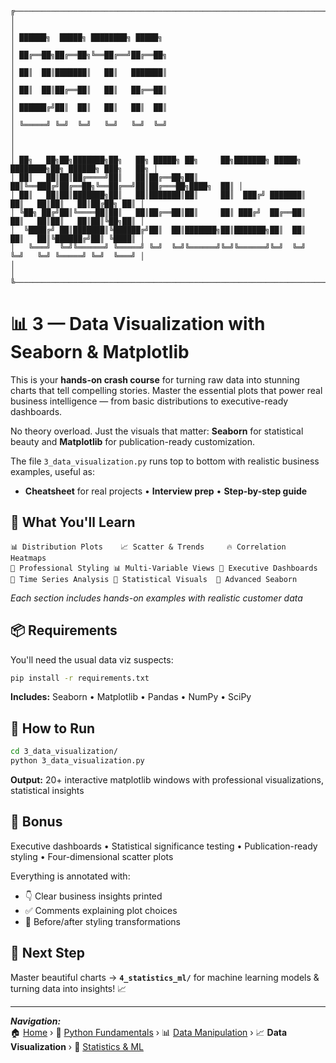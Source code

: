 ```
╔─────────────────────────────────────────────────────────────────────────────────────────────────╗
│                                                                                                 │
│ ██████╗  █████╗ ████████╗ █████╗                                                                │
│ ██╔══██╗██╔══██╗╚══██╔══╝██╔══██╗                                                               │
│ ██║  ██║███████║   ██║   ███████║                                                               │
│ ██║  ██║██╔══██║   ██║   ██╔══██║                                                               │
│ ██████╔╝██║  ██║   ██║   ██║  ██║                                                               │
│ ╚═════╝ ╚═╝  ╚═╝   ╚═╝   ╚═╝  ╚═╝                                                               │
│                                                                                                 │
│ ██╗   ██╗██╗███████╗██╗   ██╗ █████╗ ██╗     ██╗███████╗ █████╗ ████████╗██╗ ██████╗ ███╗   ██╗ │
│ ██║   ██║██║██╔════╝██║   ██║██╔══██╗██║     ██║╚══███╔╝██╔══██╗╚══██╔══╝██║██╔═══██╗████╗  ██║ │
│ ██║   ██║██║███████╗██║   ██║███████║██║     ██║  ███╔╝ ███████║   ██║   ██║██║   ██║██╔██╗ ██║ │
│ ╚██╗ ██╔╝██║╚════██║██║   ██║██╔══██║██║     ██║ ███╔╝  ██╔══██║   ██║   ██║██║   ██║██║╚██╗██║ │
│  ╚████╔╝ ██║███████║╚██████╔╝██║  ██║███████╗██║███████╗██║  ██║   ██║   ██║╚██████╔╝██║ ╚████║ │
│   ╚═══╝  ╚═╝╚══════╝ ╚═════╝ ╚═╝  ╚═╝╚══════╝╚═╝╚══════╝╚═╝  ╚═╝   ╚═╝   ╚═╝ ╚═════╝ ╚═╝  ╚═══╝ │
│                                                                                                 │
╚─────────────────────────────────────────────────────────────────────────────────────────────────╝

```

# 📊 3 — Data Visualization with Seaborn & Matplotlib

This is your **hands-on crash course** for turning raw data into stunning charts that tell compelling stories. Master the essential plots that power real business intelligence — from basic distributions to executive-ready dashboards.

No theory overload. Just the visuals that matter: **Seaborn** for statistical beauty and **Matplotlib** for publication-ready customization.


The file `3_data_visualization.py` runs top to bottom with realistic business examples, useful as:
- **Cheatsheet** for real projects • **Interview prep** • **Step-by-step guide**

## 🎯 What You'll Learn

```
📊 Distribution Plots    📈 Scatter & Trends     🔥 Correlation Heatmaps
🎨 Professional Styling 📊 Multi-Variable Views 🚀 Executive Dashboards
📅 Time Series Analysis 🎯 Statistical Visuals  🔧 Advanced Seaborn
```
*Each section includes hands-on examples with realistic customer data*

## 📦 Requirements

You'll need the usual data viz suspects:

```bash
pip install -r requirements.txt
```
**Includes:** Seaborn • Matplotlib • Pandas • NumPy • SciPy

## 🚀 How to Run

```bash
cd 3_data_visualization/
python 3_data_visualization.py
```

**Output:** 20+ interactive matplotlib windows with professional visualizations, statistical insights

## 🎁 Bonus

Executive dashboards • Statistical significance testing • Publication-ready styling • Four-dimensional scatter plots

Everything is annotated with:
- 👇 Clear business insights printed
- ✅ Comments explaining plot choices
- 🎨 Before/after styling transformations

## 🏁 Next Step

Master beautiful charts → **`4_statistics_ml/`** for machine learning models & turning data into insights! 📈

---

***Navigation:***<br>
🏠 [Home](../README.md) › 🐍 [Python Fundamentals](../1_python_fundamentals/) › 📊 [Data Manipulation](../2_data_manipulation/) › 📈 **Data Visualization** › 🤖 [Statistics & ML](../4_statistics_ml/)
